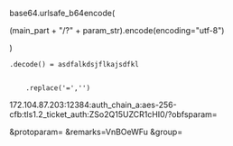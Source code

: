 base64.urlsafe_b64encode(

(main_part + "/?" + param_str).encode(encoding="utf-8")

)

	.decode() = asdfalkdsjflkajsdfkl


		.replace('=','')



172.104.87.203:12384:auth_chain_a:aes-256-cfb:tls1.2_ticket_auth:ZSo2Q15UZCR1cHI0/?obfsparam=

&protoparam=
&remarks=VnBOeWFu
&group=

